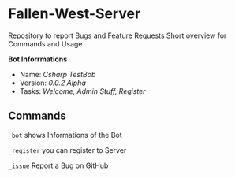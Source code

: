 # Fallen-West-Server
Repository to report Bugs and Feature Requests
Short overview for Commands and Usage

**Bot Inforrmations**
- Name: *Csharp TestBob*
- Version: *0.0.2 Alpha*
- Tasks: *Welcome, Admin Stuff, Register*

## Commands
  `_bot` shows Informations of the Bot
  
  `_register` you can register to Server
  
  `_issue` Report a Bug on GitHub
